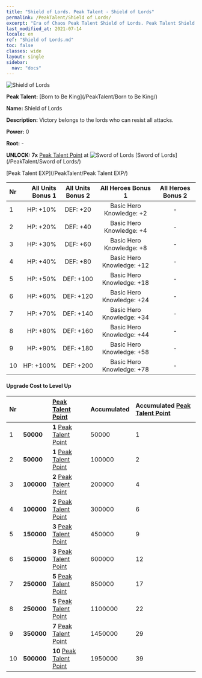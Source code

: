```yaml
---
title: "Shield of Lords. Peak Talent - Shield of Lords"
permalink: /PeakTalent/Shield of Lords/
excerpt: "Era of Chaos Peak Talent Shield of Lords. Peak Talent Shield of Lords. Shield of Lords"
last_modified_at: 2021-07-14
locale: en
ref: "Shield of Lords.md"
toc: false
classes: wide
layout: single
sidebar:
  nav: "docs"
---
```


  ![Shield of Lords](/images/pt/talent_4302.png)

  **Peak Talent:** [Born to Be King](/PeakTalent/Born to Be King/)

  **Name:** Shield of Lords

  **Description:** Victory belongs to the lords who can resist all attacks.

  **Power:** 0

  **Root:** -

  **UNLOCK: 7x** [Peak Talent Point](/Items/con_934/) at ![Sword of Lords](/images/pt/talent_4301.png) [Sword of Lords](/PeakTalent/Sword of Lords/)

  [Peak Talent EXP](/PeakTalent/Peak Talent EXP/)

  | Nr | All Units Bonus 1 | All Units Bonus 2 | All Heroes Bonus 1 | All Heroes Bonus 2 |
  |:---|--------------:|:-------------:|:-------------:|:-------------:|
  | 1 | HP: +10% | DEF: +20 | Basic Hero Knowledge: +2 | - |
  | 2 | HP: +20% | DEF: +40 | Basic Hero Knowledge: +4 | - |
  | 3 | HP: +30% | DEF: +60 | Basic Hero Knowledge: +8 | - |
  | 4 | HP: +40% | DEF: +80 | Basic Hero Knowledge: +12 | - |
  | 5 | HP: +50% | DEF: +100 | Basic Hero Knowledge: +18 | - |
  | 6 | HP: +60% | DEF: +120 | Basic Hero Knowledge: +24 | - |
  | 7 | HP: +70% | DEF: +140 | Basic Hero Knowledge: +34 | - |
  | 8 | HP: +80% | DEF: +160 | Basic Hero Knowledge: +44 | - |
  | 9 | HP: +90% | DEF: +180 | Basic Hero Knowledge: +58 | - |
  | 10 | HP: +100% | DEF: +200 | Basic Hero Knowledge: +78 | - |


#### Upgrade Cost to Level Up

  | Nr | <i class="fas fa-coins"/> | [Peak Talent Point](/Items/con_934/) | Accumulated <i class="fas fa-coins"/> | Accumulated [Peak Talent Point](/Items/con_934/) |
  |:---|:--------------|:-------------|:-------------|:-------------|
  | 1 | **50000** | **1** [Peak Talent Point](/Items/con_934/) | 50000 | 1 |
  | 2 | **50000** | **1** [Peak Talent Point](/Items/con_934/) | 100000 | 2 |
  | 3 | **100000** | **2** [Peak Talent Point](/Items/con_934/) | 200000 | 4 |
  | 4 | **100000** | **2** [Peak Talent Point](/Items/con_934/) | 300000 | 6 |
  | 5 | **150000** | **3** [Peak Talent Point](/Items/con_934/) | 450000 | 9 |
  | 6 | **150000** | **3** [Peak Talent Point](/Items/con_934/) | 600000 | 12 |
  | 7 | **250000** | **5** [Peak Talent Point](/Items/con_934/) | 850000 | 17 |
  | 8 | **250000** | **5** [Peak Talent Point](/Items/con_934/) | 1100000 | 22 |
  | 9 | **350000** | **7** [Peak Talent Point](/Items/con_934/) | 1450000 | 29 |
  | 10 | **500000** | **10** [Peak Talent Point](/Items/con_934/) | 1950000 | 39 |
